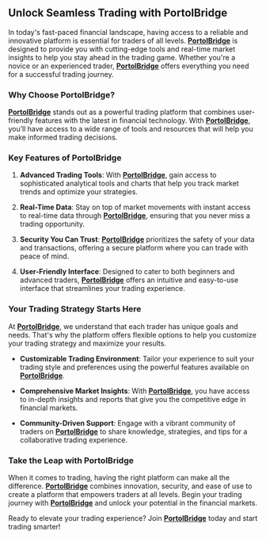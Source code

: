 ## Unlock Seamless Trading with PortolBridge

In today's fast-paced financial landscape, having access to a reliable and innovative platform is essential for traders of all levels. [**PortolBridge**](https://portolbrldge.com) is designed to provide you with cutting-edge tools and real-time market insights to help you stay ahead in the trading game. Whether you're a novice or an experienced trader, [**PortolBridge**](https://portolbrldge.com) offers everything you need for a successful trading journey.

### Why Choose PortolBridge?

[**PortolBridge**](https://portolbrldge.com) stands out as a powerful trading platform that combines user-friendly features with the latest in financial technology. With [**PortolBridge**](https://portolbrldge.com), you’ll have access to a wide range of tools and resources that will help you make informed trading decisions.

### Key Features of PortolBridge

1. **Advanced Trading Tools**: With [**PortolBridge**](https://portolbrldge.com), gain access to sophisticated analytical tools and charts that help you track market trends and optimize your strategies.

2. **Real-Time Data**: Stay on top of market movements with instant access to real-time data through [**PortolBridge**](https://portolbrldge.com), ensuring that you never miss a trading opportunity.

3. **Security You Can Trust**: [**PortolBridge**](https://portolbrldge.com) prioritizes the safety of your data and transactions, offering a secure platform where you can trade with peace of mind.

4. **User-Friendly Interface**: Designed to cater to both beginners and advanced traders, [**PortolBridge**](https://portolbrldge.com) offers an intuitive and easy-to-use interface that streamlines your trading experience.

### Your Trading Strategy Starts Here

At [**PortolBridge**](https://portolbrldge.com), we understand that each trader has unique goals and needs. That's why the platform offers flexible options to help you customize your trading strategy and maximize your results.

- **Customizable Trading Environment**: Tailor your experience to suit your trading style and preferences using the powerful features available on [**PortolBridge**](https://portolbrldge.com).

- **Comprehensive Market Insights**: With [**PortolBridge**](https://portolbrldge.com), you have access to in-depth insights and reports that give you the competitive edge in financial markets.

- **Community-Driven Support**: Engage with a vibrant community of traders on [**PortolBridge**](https://portolbrldge.com) to share knowledge, strategies, and tips for a collaborative trading experience.

### Take the Leap with PortolBridge

When it comes to trading, having the right platform can make all the difference. [**PortolBridge**](https://portolbrldge.com) combines innovation, security, and ease of use to create a platform that empowers traders at all levels. Begin your trading journey with [**PortolBridge**](https://portolbrldge.com) and unlock your potential in the financial markets.

Ready to elevate your trading experience? Join [**PortolBridge**](https://portolbrldge.com) today and start trading smarter!
